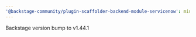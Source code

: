```yaml
---
'@backstage-community/plugin-scaffolder-backend-module-servicenow': minor
---
```


Backstage version bump to v1.44.1
